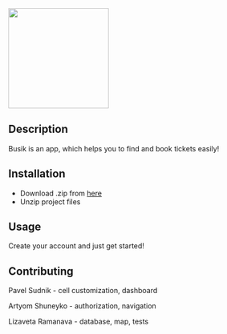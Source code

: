 <img src="https://user-images.githubusercontent.com/75540967/173204134-7b0cbc1d-8c65-4e31-ac2b-61ce4fc36a82.png" height="200">

## Description
Busik is an app, which helps you to find and book tickets easily!
## Installation
 - Download .zip from [here]
 - Unzip project files
## Usage
Create your account and just get started!

## Contributing
Pavel Sudnik - cell customization, dashboard

Artyom Shuneyko - authorization, navigation

Lizaveta Ramanava - database, map, tests

[here]:https://github.com/fpmi-tp2022/labrabota10t1-dreamsteam
